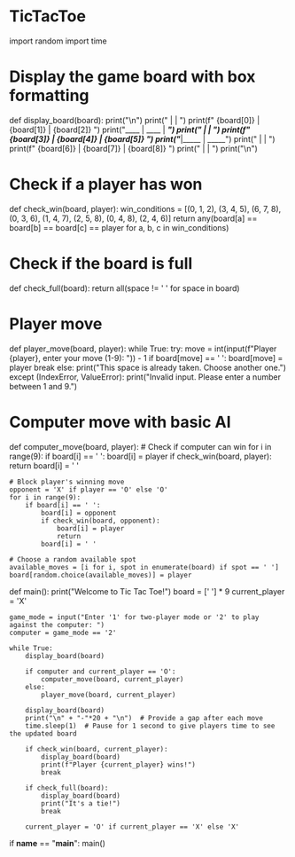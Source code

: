 # TicTacToe
import random
import time

# Display the game board with box formatting
def display_board(board):
    print("\n")
    print("     |      |     ")
    print(f"  {board[0]}  |  {board[1]}  |  {board[2]}  ")
    print("____ | ____ | _____")
    print("     |      |      ")
    print(f"  {board[3]}  |  {board[4]}  |  {board[5]}  ")
    print("_____|_____ | _____")
    print("     |      |     ")
    print(f"  {board[6]}  |  {board[7]}  |  {board[8]}  ")
    print("     |      |     ")
    print("\n")

# Check if a player has won
def check_win(board, player):
    win_conditions = [(0, 1, 2), (3, 4, 5), (6, 7, 8), 
                      (0, 3, 6), (1, 4, 7), (2, 5, 8), 
                      (0, 4, 8), (2, 4, 6)]
    return any(board[a] == board[b] == board[c] == player for a, b, c in win_conditions)

# Check if the board is full
def check_full(board):
    return all(space != ' ' for space in board)

# Player move
def player_move(board, player):
    while True:
        try:
            move = int(input(f"Player {player}, enter your move (1-9): ")) - 1
            if board[move] == ' ':
                board[move] = player
                break
            else:
                print("This space is already taken. Choose another one.")
        except (IndexError, ValueError):
            print("Invalid input. Please enter a number between 1 and 9.")

# Computer move with basic AI
def computer_move(board, player):
    # Check if computer can win
    for i in range(9):
        if board[i] == ' ':
            board[i] = player
            if check_win(board, player):
                return
            board[i] = ' '
    
    # Block player's winning move
    opponent = 'X' if player == 'O' else 'O'
    for i in range(9):
        if board[i] == ' ':
            board[i] = opponent
            if check_win(board, opponent):
                board[i] = player
                return
            board[i] = ' '
    
    # Choose a random available spot
    available_moves = [i for i, spot in enumerate(board) if spot == ' ']
    board[random.choice(available_moves)] = player

def main():
    print("Welcome to Tic Tac Toe!")
    board = [' '] * 9
    current_player = 'X'
    
    game_mode = input("Enter '1' for two-player mode or '2' to play against the computer: ")
    computer = game_mode == '2'

    while True:
        display_board(board)
        
        if computer and current_player == 'O':
            computer_move(board, current_player)
        else:
            player_move(board, current_player)
        
        display_board(board)
        print("\n" + "-"*20 + "\n")  # Provide a gap after each move
        time.sleep(1)  # Pause for 1 second to give players time to see the updated board

        if check_win(board, current_player):
            display_board(board)
            print(f"Player {current_player} wins!")
            break
        
        if check_full(board):
            display_board(board)
            print("It's a tie!")
            break
        
        current_player = 'O' if current_player == 'X' else 'X'

if __name__ == "__main__":
    main()

